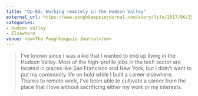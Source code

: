 ```yaml
---
title: "Op-Ed: Working remotely in the Hudson Valley"
external_url: https://www.poughkeepsiejournal.com/story/life/2017/06/15/working-remotely-boon-hudson-valley/400117001/
categories:
- Hudson Valley
- Elsewhere
venue: <em>The Poughkeepsie Journal</em>
---
```


> I've known since I was a kid that I wanted to end up living in the Hudson Valley. Most of the high-profile jobs in the tech sector are located in places like San Francisco and New York, but I didn't want to put my community life on hold while I built a career elsewhere. Thanks to remote work, I've been able to cultivate a career from the place that I love without sacrificing either my work or my interests.